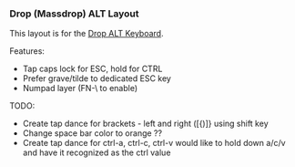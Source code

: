 ### Drop (Massdrop) ALT Layout

This layout is for the [Drop ALT Keyboard](https://drop.com/buy/massdrop-alt-high-profile-mechanical-keyboard).

Features:

* Tap caps lock for ESC, hold for CTRL
* Prefer grave/tilde to dedicated ESC key
* Numpad layer (FN-\ to enable)

TODO:
* Create tap dance for brackets - left and right ([{)]} using shift key
* Change space bar color to orange ??
* Create tap dance for ctrl-a, ctrl-c, ctrl-v would like to hold down a/c/v and have it recognized as the ctrl value


